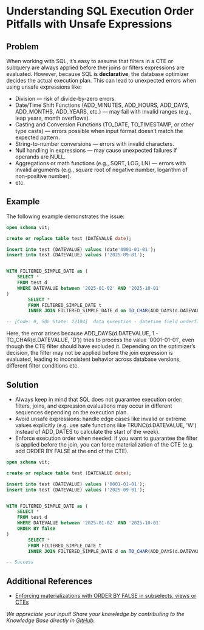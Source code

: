 # Understanding SQL Execution Order Pitfalls with Unsafe Expressions

## Problem

When working with SQL, it’s easy to assume that filters in a CTE or subquery are always applied before ther joins or filters expressions are evaluated.
However, because SQL is **declarative**, the database optimizer decides the actual execution plan. This can lead to unexpected errors when using unsafe expressions like:

- Division — risk of divide-by-zero errors.
- Date/Time Shift Functions (ADD_MINUTES, ADD_HOURS, ADD_DAYS, ADD_MONTHS, ADD_YEARS, etc.) — may fail with invalid ranges (e.g., leap years, month overflows).
- Casting and Conversion Functions (TO_DATE, TO_TIMESTAMP, or other type casts) — errors possible when input format doesn’t match the expected pattern.
- String-to-number conversions — errors with invalid characters.
- Null handling in expressions — may cause unexpected failures if operands are NULL.
- Aggregations or math functions (e.g., SQRT, LOG, LN) — errors with invalid arguments (e.g., square root of negative number, logarithm of non-positive number).
- etc.

## Example

The following example demonstrates the issue:

```sql
open schema vit;

create or replace table test (DATEVALUE date);

insert into test (DATEVALUE) values (date'0001-01-01');
insert into test (DATEVALUE) values ('2025-09-01');


WITH FILTERED_SIMPLE_DATE as (
    SELECT *
    FROM test d
    WHERE DATEVALUE between '2025-01-02' AND '2025-10-01' 
)
        SELECT * 
        FROM FILTERED_SIMPLE_DATE t
        INNER JOIN FILTERED_SIMPLE_DATE d on TO_CHAR(ADD_DAYS(d.DATEVALUE, 1 - TO_CHAR(d.DATEVALUE, 'D'))) = t.DATEVALUE;

-- [Code: 0, SQL State: 22104]  data exception - datetime field underflow (Session: 1843518053339627520)
```

Here, the error arises because ADD_DAYS(d.DATEVALUE, 1 - TO_CHAR(d.DATEVALUE, 'D')) tries to process the value '0001-01-01', even though the CTE filter should have excluded it. Depending on the optimizer’s decision, the filter may not be applied before the join expression is evaluated, leading to inconsistent behavior across database versions, different filter conditions etc.

## Solution

- Always keep in mind that SQL does not guarantee execution order: filters, joins, and expression evaluations may occur in different sequences depending on the execution plan.
- Avoid unsafe expressions: handle edge cases like invalid or extreme values explicitly (e.g. use safe functions like TRUNC(d.DATEVALUE, 'W') instead of ADD_DATES to calculate the start of the week).
- Enforce execution order when needed: if you want to guarantee the filter is applied before the join, you can force materialization of the CTE (e.g. add ORDER BY FALSE at the end of the CTE).

```sql
open schema vit;

create or replace table test (DATEVALUE date);

insert into test (DATEVALUE) values ('0001-01-01');
insert into test (DATEVALUE) values ('2025-09-01');


WITH FILTERED_SIMPLE_DATE as (
    SELECT *
    FROM test d
    WHERE DATEVALUE between '2025-01-02' AND '2025-10-01'
    ORDER BY false 
)
        SELECT * 
        FROM FILTERED_SIMPLE_DATE t
        INNER JOIN FILTERED_SIMPLE_DATE d on TO_CHAR(ADD_DAYS(d.DATEVALUE, 1 - TO_CHAR(d.DATEVALUE, 'D'))) = t.DATEVALUE;

-- Success
```

## Additional References

- [Enforcing materializations with ORDER BY FALSE in subselects, views or CTEs](/Database-Features/enforcing-materializations-with-order-by-false-in-subselects.md)

*We appreciate your input! Share your knowledge by contributing to the Knowledge Base directly in [GitHub](https://github.com/exasol/public-knowledgebase).*
